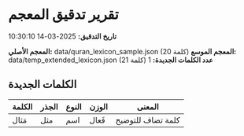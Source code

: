 # تقرير تدقيق المعجم

**تاريخ التدقيق:** 2025-03-14 10:30:10

**المعجم الأصلي:** data/quran_lexicon_sample.json (20 كلمة)
**المعجم الموسع:** data/temp_extended_lexicon.json (21 كلمة)
**عدد الكلمات الجديدة:** 1

## الكلمات الجديدة

| الكلمة | الجذر | النوع | الوزن | المعنى |
| ----- | ---- | ---- | ---- | ----- |
| مَثال | مثل | اسم | فَعال | كلمة تضاف للتوضيح |

